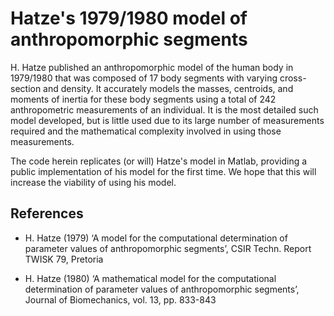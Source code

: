# Hatze's 1979/1980 model of anthropomorphic segments

H. Hatze published an anthropomorphic model of the human body in 1979/1980 that was composed of 17 body segments with varying cross-section and density.
It accurately models the masses, centroids, and moments of inertia for these body segments using a total of 242 anthropometric measurements of an individual.
It is the most detailed such model developed, but is little used due to its large number of measurements required and the mathematical complexity involved in using those measurements.

The code herein replicates (or will) Hatze's model in Matlab, providing a public implementation of his model for the first time.
We hope that this will increase the viability of using his model.

## References

* H. Hatze (1979) ‘A model for the computational determination of parameter values of anthropomorphic segments’, CSIR Techn. Report TWISK 79, Pretoria

* H. Hatze (1980) ‘A mathematical model for the computational determination of parameter values of anthropomorphic segments’, Journal of Biomechanics, vol. 13, pp. 833-843
